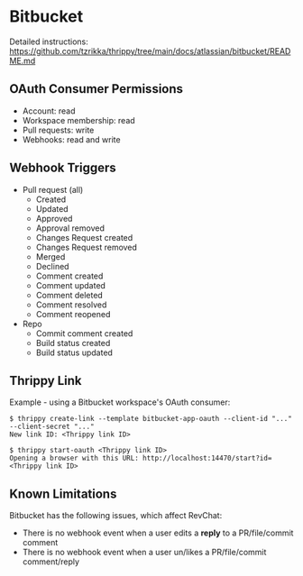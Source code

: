 # Bitbucket

Detailed instructions: https://github.com/tzrikka/thrippy/tree/main/docs/atlassian/bitbucket/README.md

## OAuth Consumer Permissions

- Account: read
- Workspace membership: read
- Pull requests: write
- Webhooks: read and write

## Webhook Triggers

- Pull request (all)
  - Created
  - Updated
  - Approved
  - Approval removed
  - Changes Request created
  - Changes Request removed
  - Merged
  - Declined
  - Comment created
  - Comment updated
  - Comment deleted
  - Comment resolved
  - Comment reopened
- Repo
  - Commit comment created
  - Build status created
  - Build status updated

## Thrippy Link

Example - using a Bitbucket workspace's OAuth consumer:

```shell
$ thrippy create-link --template bitbucket-app-oauth --client-id "..." --client-secret "..."
New link ID: <Thrippy link ID>

$ thrippy start-oauth <Thrippy link ID>
Opening a browser with this URL: http://localhost:14470/start?id=<Thrippy link ID>
```

## Known Limitations

Bitbucket has the following issues, which affect RevChat:

- There is no webhook event when a user edits a **reply** to a PR/file/commit comment
- There is no webhook event when a user un/likes a PR/file/commit comment/reply
